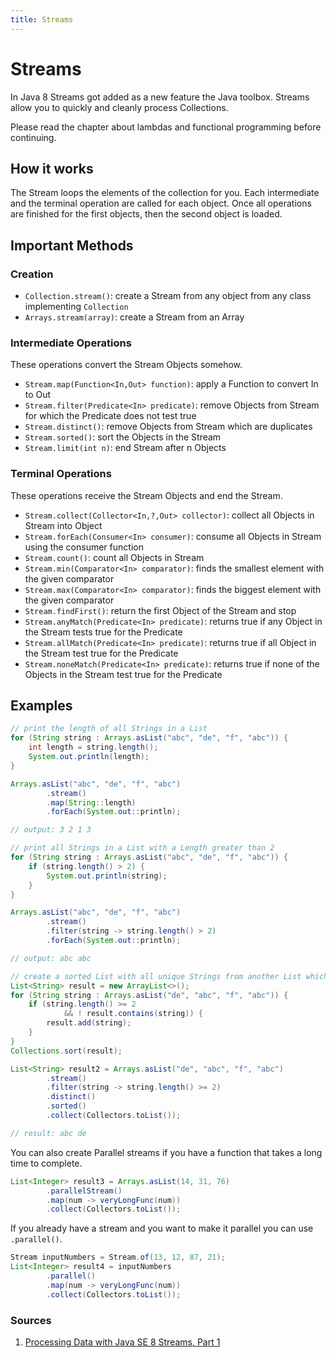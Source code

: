 ```yaml
---
title: Streams
---
```

# Streams

In Java 8 Streams got added as a new feature the Java toolbox. Streams allow you to quickly and cleanly process Collections.  

Please read the chapter about lambdas and functional programming before continuing.

## How it works
The Stream loops the elements of the collection for you.
Each intermediate and the terminal operation are called for each object.
Once all operations are finished for the first objects, then the second object is loaded.

## Important Methods
### Creation
- `Collection.stream()`: create a Stream from any object from any class implementing `Collection`
- `Arrays.stream(array)`: create a Stream from an Array

### Intermediate Operations
These operations convert the Stream Objects somehow.
- `Stream.map(Function<In,Out> function)`: apply a Function to convert In to Out
- `Stream.filter(Predicate<In> predicate)`: remove Objects from Stream for which the Predicate does not test true
- `Stream.distinct()`: remove Objects from Stream which are duplicates
- `Stream.sorted()`: sort the Objects in the Stream
- `Stream.limit(int n)`: end Stream after n Objects

### Terminal Operations
These operations receive the Stream Objects and end the Stream.
- `Stream.collect(Collector<In,?,Out> collector)`: collect all Objects in Stream into Object
- `Stream.forEach(Consumer<In> consumer)`: consume all Objects in Stream using the consumer function
- `Stream.count()`: count all Objects in Stream
- `Stream.min(Comparator<In> comparator)`: finds the smallest element with the given comparator
- `Stream.max(Comparator<In> comparator)`: finds the biggest element with the given comparator
- `Stream.findFirst()`: return the first Object of the Stream and stop
- `Stream.anyMatch(Predicate<In> predicate)`: returns true if any Object in the Stream tests true for the Predicate
- `Stream.allMatch(Predicate<In> predicate)`: returns true if all Object in the Stream test true for the Predicate
- `Stream.noneMatch(Predicate<In> predicate)`: returns true if none of the Objects in the Stream test true for the Predicate

## Examples

```java
// print the length of all Strings in a List
for (String string : Arrays.asList("abc", "de", "f", "abc")) {
    int length = string.length();
    System.out.println(length);
}

Arrays.asList("abc", "de", "f", "abc")
        .stream()
        .map(String::length)
        .forEach(System.out::println);

// output: 3 2 1 3
```

```java
// print all Strings in a List with a Length greater than 2
for (String string : Arrays.asList("abc", "de", "f", "abc")) {
    if (string.length() > 2) {
        System.out.println(string);
    }
}

Arrays.asList("abc", "de", "f", "abc")
        .stream()
        .filter(string -> string.length() > 2)
        .forEach(System.out::println);

// output: abc abc
```

```java
// create a sorted List with all unique Strings from another List which are longer than or requal 2
List<String> result = new ArrayList<>();
for (String string : Arrays.asList("de", "abc", "f", "abc")) {
    if (string.length() >= 2
            && ! result.contains(string)) {
        result.add(string);
    }
}
Collections.sort(result);

List<String> result2 = Arrays.asList("de", "abc", "f", "abc")
        .stream()
        .filter(string -> string.length() >= 2)
        .distinct()
        .sorted()
        .collect(Collectors.toList());

// result: abc de
```

You can also create Parallel streams if you have a function that takes a long time to complete.
```java
List<Integer> result3 = Arrays.asList(14, 31, 76)
        .parallelStream()
        .map(num -> veryLongFunc(num))
        .collect(Collectors.toList());
```

If you already have a stream and you want to make it parallel you can use `.parallel()`.
```java
Stream inputNumbers = Stream.of(13, 12, 87, 21);
List<Integer> result4 = inputNumbers
        .parallel()
        .map(num -> veryLongFunc(num))
        .collect(Collectors.toList());
```

### Sources
1. [Processing Data with Java SE 8 Streams, Part 1](http://www.oracle.com/technetwork/articles/java/ma14-java-se-8-streams-2177646.html)
